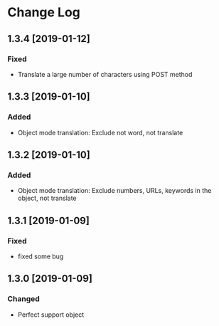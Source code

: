 # Change Log

## 1.3.4 [2019-01-12]
### Fixed
- Translate a large number of characters using POST method

## 1.3.3 [2019-01-10]
### Added
- Object mode translation: Exclude not word, not translate

## 1.3.2 [2019-01-10]
### Added
- Object mode translation: Exclude numbers, URLs, keywords in the object, not translate

## 1.3.1 [2019-01-09]
### Fixed
- fixed some bug

## 1.3.0 [2019-01-09]
### Changed
- Perfect support object
